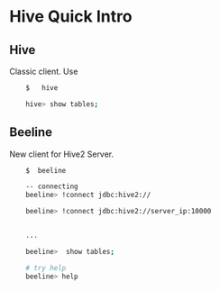 # Hive Quick Intro

## Hive 
Classic client.
Use 
```bash
    $   hive

    hive> show tables;

```


## Beeline
New client for Hive2 Server.

```bash
    $  beeline

    -- connecting
    beeline> !connect jdbc:hive2://

    beeline> !connect jdbc:hive2://server_ip:10000


    ...

    beeline>  show tables;

    # try help
    beeline> help


```